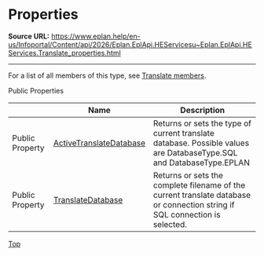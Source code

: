 # Properties

**Source URL:** https://www.eplan.help/en-us/Infoportal/Content/api/2026/Eplan.EplApi.HEServicesu~Eplan.EplApi.HEServices.Translate_properties.html

---

For a list of all members of this type, see [Translate members](Eplan.EplApi.HEServicesu~Eplan.EplApi.HEServices.Translate_members.html).

Public Properties

|  | Name | Description |
| --- | --- | --- |
| Public Property | [ActiveTranslateDatabase](Eplan.EplApi.HEServicesu~Eplan.EplApi.HEServices.Translate~ActiveTranslateDatabase.html) | Returns or sets the type of current translate database. Possible values are DatabaseType.SQL and DatabaseType.EPLAN |
| Public Property | [TranslateDatabase](Eplan.EplApi.HEServicesu~Eplan.EplApi.HEServices.Translate~TranslateDatabase.html) | Returns or sets the complete filename of the current translate database or connection string if SQL connection is selected. |

[Top](#top)
